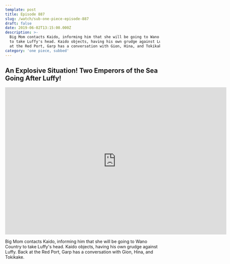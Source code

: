 ```yaml
---
template: post
title: Episode 887
slug: /watch/sub-one-piece-episode-887
draft: false
date: 2019-06-02T13:15:00.000Z
description: >-
  Big Mom contacts Kaido, informing him that she will be going to Wano Country
  to take Luffy's head. Kaido objects, having his own grudge against Luffy. Back
  at the Red Port, Garp has a conversation with Gion, Hina, and Tokikake.
category: 'one piece, subbed'
---
```

## An Explosive Situation! Two Emperors of the Sea Going After Luffy!

<iframe width="720" height="480" src="https://www.rapidvideo.com/e/G3T4TXRIKN" frameborder="0" marginwidth=0 marginheight=0 scrolling=no allowfullscreen></iframe>

Big Mom contacts Kaido, informing him that she will be going to Wano Country to take Luffy's head. Kaido objects, having his own grudge against Luffy. Back at the Red Port, Garp has a conversation with Gion, Hina, and Tokikake.
